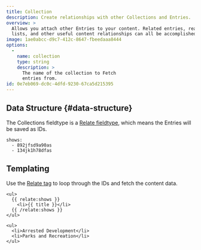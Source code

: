 ```yaml
---
title: Collection
description: Create relationships with other Collections and Entries.
overview: >
  Allows you attach other Entries to your content. Related entries, read-next
  lists, and other useful content relationships can all be accomplished here.
image: 1ae0abcc-d9c7-412c-8647-fbeedaaa8444
options:
  -
    name: collection
    type: string
    description: >
      The name of the collection to Fetch
      entries from.
id: 0e7eb069-dc0c-4dfd-9230-67ca5d215395
---
```

## Data Structure {#data-structure}

The Collections fieldtype is a [Relate fieldtype](/docs/fieldtypes/relate), which means the Entries will be saved as IDs.

``` .language-yaml
shows:
  - 892jfsd9a90as
  - 134jk1h78dfas
```

## Templating

Use the [Relate tag](/docs/tags/relate) to loop through the IDs and fetch the content data.

```
<ul>
  {{ relate:shows }}
    <li>{{ title }}</li>
  {{ /relate:shows }}
</ul>
```

``` .language-output
<ul>
  <li>Arrested Development</li>
  <li>Parks and Recreation</li>
</ul>
```

